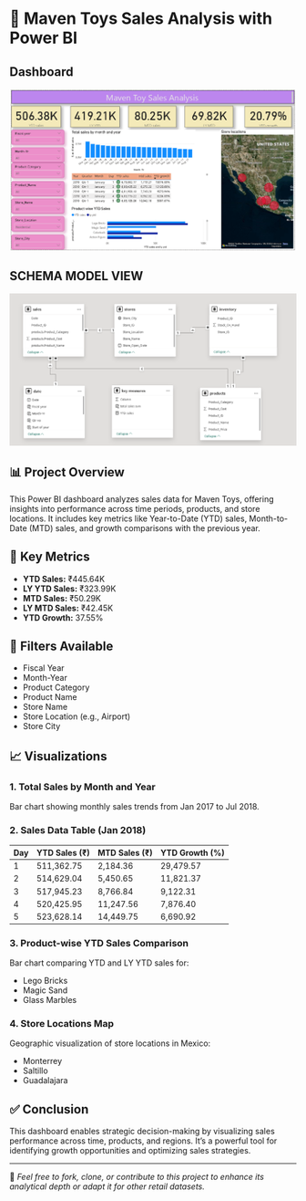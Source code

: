 # 🧸 Maven Toys Sales Analysis with Power BI

##  Dashboard
![Dashboard](https://github.com/Vinayaak42/Maven-Toys-Sales-analysis-using-power-bi/blob/main/Maven_Toys_Dashboard.png)

##  SCHEMA MODEL VIEW
![SCHEMA MODEL VIEW](https://github.com/Vinayaak42/Maven-Toys-Sales-analysis-using-power-bi/blob/main/MODEL_VIEW.png)

## 📊 Project Overview
This Power BI dashboard analyzes sales data for Maven Toys, offering insights into performance across time periods, products, and store locations. It includes key metrics like Year-to-Date (YTD) sales, Month-to-Date (MTD) sales, and growth comparisons with the previous year.

## 📌 Key Metrics
- **YTD Sales:** ₹445.64K
- **LY YTD Sales:** ₹323.99K
- **MTD Sales:** ₹50.29K
- **LY MTD Sales:** ₹42.45K
- **YTD Growth:** 37.55%

## 🧰 Filters Available
- Fiscal Year
- Month-Year
- Product Category
- Product Name
- Store Name
- Store Location (e.g., Airport)
- Store City

## 📈 Visualizations

### 1. Total Sales by Month and Year
Bar chart showing monthly sales trends from Jan 2017 to Jul 2018.

### 2. Sales Data Table (Jan 2018)
| Day | YTD Sales (₹) | MTD Sales (₹) | YTD Growth (%) |
|-----|---------------|---------------|----------------|
| 1   | 511,362.75    | 2,184.36      | 29,479.57      |
| 2   | 514,629.04    | 5,450.65      | 11,821.37      |
| 3   | 517,945.23    | 8,766.84      | 9,122.31       |
| 4   | 520,425.95    | 11,247.56     | 7,876.40       |
| 5   | 523,628.14    | 14,449.75     | 6,690.92       |

### 3. Product-wise YTD Sales Comparison
Bar chart comparing YTD and LY YTD sales for:
- Lego Bricks
- Magic Sand
- Glass Marbles

### 4. Store Locations Map
Geographic visualization of store locations in Mexico:
- Monterrey
- Saltillo
- Guadalajara

## ✅ Conclusion
This dashboard enables strategic decision-making by visualizing sales performance across time, products, and regions. It’s a powerful tool for identifying growth opportunities and optimizing sales strategies.

---

📁 *Feel free to fork, clone, or contribute to this project to enhance its analytical depth or adapt it for other retail datasets.*
